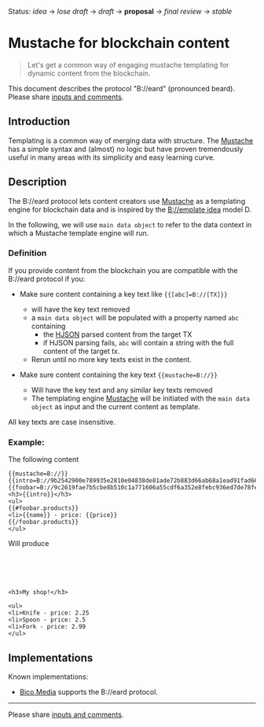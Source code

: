 Status: _idea_ → _lose draft_ → _draft_ → __proposal__ → _final review_ → _stable_

# Mustache for blockchain content

> Let's get a common way of engaging mustache templating for dynamic content from the blockchain.

This document describes the protocol "B://eard" (pronounced beard). Please share [inputs and comments](https://github.com/bico-media/beard/issues/new).

## Introduction 

Templating is a common way of merging data with structure. The [Mustache](https://mustache.github.io/) has a simple syntax and (almost) no logic but have proven tremendously useful in many areas with its simplicity and easy learning curve.



## Description

The B://eard protocol lets content creators use [Mustache](https://mustache.github.io/) as a templating engine for blockchain data and is inspired by the [B://emplate idea](http://bemplate.bico.media) model D.

In the following, we will use `main data object` to refer to the data context in which a Mustache template engine will run.

### Definition

If you provide content from the blockchain you are compatible with the B://eard protocol if you:

- Make sure content containing a key text like `{{[abc]=B://[TX]}}`
  - will have the key text removed 
  - a `main data object` will be populated with a property named `abc` containing 
    - the [HJSON](http://hjson.org/) parsed content from the target TX 
    - if HJSON parsing fails, `abc` will contain a string with the full content of the target tx.
  - Rerun until no more key texts exist in the content.

- Make sure content containing the key text `{{mustache=B://}}` 
  - Will have the key text and any similar key texts removed 
  - The templating engine [Mustache](https://mustache.github.io/) will be initiated with the `main data object` as input and the current content as template. 

All key texts are case insensitive.

### Example:

The following content 

```
{{mustache=B://}}
{{intro=B://9b2542900e789935e2810e04838de81ade72b883d66ab68a1ead91fad66ec9fb}}
{{foobar=B://9c2619fae7b5cbe8b510c1a771606a55cdf6a352e8febc936ed7de78fee4fba5}}
<h3>{{intro}}</h3>
<ul>
{{#foobar.products}}
<li>{{name}} - price: {{price}}
{{/foobar.products}}
</ul>
```

Will produce

```





<h3>My shop!</h3>

<ul>
<li>Knife - price: 2.25
<li>Spoon - price: 2.5
<li>Fork - price: 2.99
</ul>
```

## Implementations

Known implementations:

- [Bico.Media](//bico.media) supports the B://eard protocol.

----

Please share [inputs and comments](https://github.com/bico-media/beard/issues/new).
